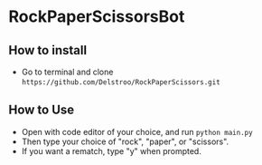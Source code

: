 # RockPaperScissorsBot

## How to install
- Go to terminal and clone `https://github.com/Delstroo/RockPaperScissors.git`

## How to Use
- Open with code editor of your choice, and run `python main.py`
- Then type your choice of "rock", "paper", or "scissors".
- If you want a rematch, type "y" when prompted.
